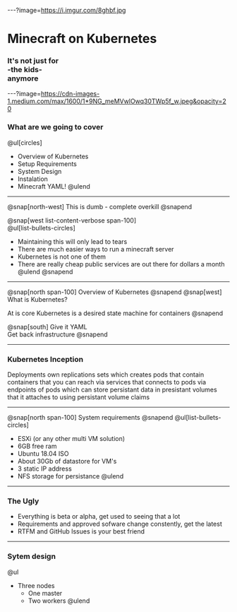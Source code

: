 ---?image=https://i.imgur.com/8ghbf.jpg

# Minecraft on Kubernetes 

### It's not just for<br>-the kids-<br>anymore

---?image=https://cdn-images-1.medium.com/max/1600/1*9NG_meMVwlOwq30TWp5f_w.jpeg&opacity=20

### What are we going to cover

@ul[circles]
- Overview of Kubernetes
- Setup Requirements
- System Design
- Instalation 
- Minecraft YAML!
@ulend

---

@snap[north-west]
This is dumb - complete overkill
@snapend

@snap[west list-content-verbose span-100]
<br>
@ul[list-bullets-circles]
- Maintaining this will only lead to tears
- There are much easier ways to run a minecraft server
- Kubernetes is not one of them 
- There are really cheap public services are out there for dollars a month
@ulend
@snapend

---
@snap[north span-100]
Overview of Kubernetes
@snapend
@snap[west]
What is Kubernetes?
<p>
At is core Kubernetes is a desired state machine for containers
@snapend

@snap[south]
Give it YAML
<br>
Get back infrastructure
@snapend

---

### Kubernetes Inception

Deployments own replications sets which creates pods that contain containers that you can reach via services that connects to pods via endpoints of pods which can store persistant data in presistant volumes that it attaches to using persistant volume claims

---
@snap[north span-100]
System requirements
@snapend
@ul[list-bullets-circles]
- ESXi (or any other multi VM solution)
- 6GB free ram
- Ubuntu 18.04 ISO
- About 30Gb of datastore for VM's
- 3 static IP address
- NFS storage for persistance
@ulend

---

### The Ugly

- Everything is beta or alpha, get used to seeing that a lot
- Requirements and approved sofware change constently, get the latest
- RTFM and GitHub Issues is your best friend

---

### Sytem design

@ul[](false)
- Three nodes
  - One master
  - Two workers
@ulend